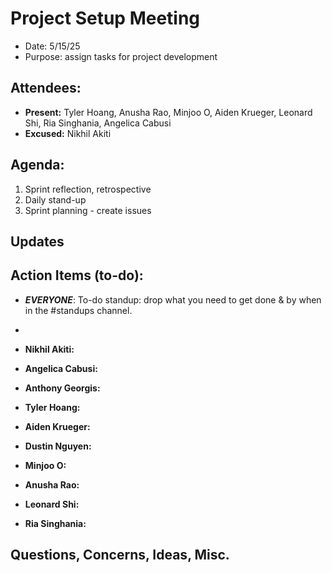 # Project Setup Meeting

- Date: 5/15/25
- Purpose: assign tasks for project development

## Attendees:

- **Present:** Tyler Hoang, Anusha Rao, Minjoo O, Aiden Krueger, Leonard Shi, Ria Singhania, Angelica Cabusi
- **Excused:** Nikhil Akiti

## Agenda:

1. Sprint reflection, retrospective
2. Daily stand-up
3. Sprint planning - create issues

## Updates



## Action Items (to-do):

- **_EVERYONE_**: To-do standup: drop what you need to get done & by when in the #standups channel.
- 

- **Nikhil Akiti:** 
- **Angelica Cabusi:** 
- **Anthony Georgis:** 
- **Tyler Hoang:** 
- **Aiden Krueger:** 
- **Dustin Nguyen:** 
- **Minjoo O:** 
- **Anusha Rao:** 
- **Leonard Shi:** 
- **Ria Singhania:** 

## Questions, Concerns, Ideas, Misc.
